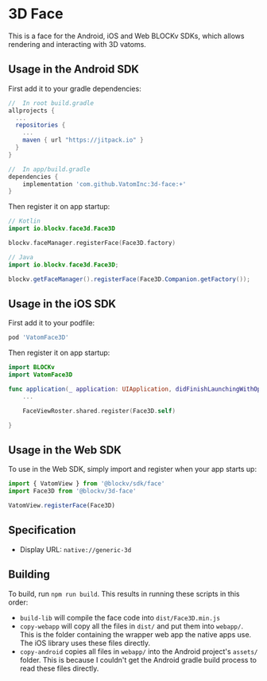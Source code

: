 # 3D Face

This is a face for the Android, iOS and Web BLOCKv SDKs, which allows rendering and interacting with 3D vatoms.

## Usage in the Android SDK

First add it to your gradle dependencies:

```gradle
//  In root build.gradle
allprojects {
  ...
  repositories {
    ...
    maven { url "https://jitpack.io" }
  }
}
```

``` gradle
//  In app/build.gradle
dependencies {
    implementation 'com.github.VatomInc:3d-face:+'
}
```

Then register it on app startup:

``` kotlin
// Kotlin
import io.blockv.face3d.Face3D

blockv.faceManager.registerFace(Face3D.factory)
```

``` java
// Java
import io.blockv.face3d.Face3D;

blockv.getFaceManager().registerFace(Face3D.Companion.getFactory());
```

## Usage in the iOS SDK

First add it to your podfile:

``` ruby
pod 'VatomFace3D'
```

Then register it on app startup:

``` swift
import BLOCKv
import VatomFace3D

func application(_ application: UIApplication, didFinishLaunchingWithOptions launchOptions: [UIApplicationLaunchOptionsKey: Any]?) -> Bool {
    ...

    FaceViewRoster.shared.register(Face3D.self)

}
```

## Usage in the Web SDK

To use in the Web SDK, simply import and register when your app starts up:

``` javascript
import { VatomView } from '@blockv/sdk/face'
import Face3D from '@blockv/3d-face'

VatomView.registerFace(Face3D)
```

## Specification

- Display URL: `native://generic-3d`

## Building

To build, run `npm run build`. This results in running these scripts in this order:

- `build-lib` will compile the face code into `dist/Face3D.min.js`
- `copy-webapp` will copy all the files in `dist/` and put them into `webapp/`. This is the folder containing the wrapper web app the native apps use. The iOS library uses these files directly.
- `copy-android` copies all files in `webapp/` into the Android project's `assets/` folder. This is because I couldn't get the Android gradle build process to read these files directly.
